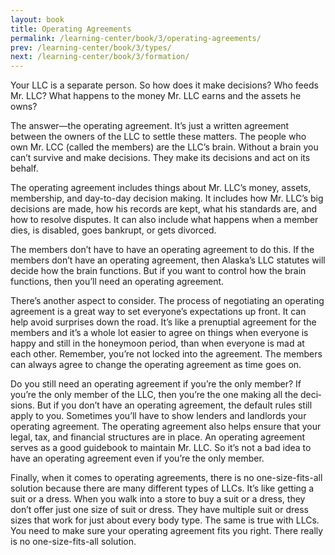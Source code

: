 ```yaml
---
layout: book
title: Operating Agreements
permalink: /learning-center/book/3/operating-agreements/
prev: /learning-center/book/3/types/
next: /learning-center/book/3/formation/
---
```


Your LLC is a sep­a­rate per­son. So how does it make deci­sions? Who feeds Mr. LLC? What hap­pens to the money Mr. LLC earns and the assets he owns?

The answer—the oper­at­ing agree­ment. It’s just a writ­ten agree­ment between the own­ers of the LLC to set­tle these mat­ters. The peo­ple who own Mr. LCC (called the mem­bers) are the LLC’s brain. With­out a brain you can’t sur­vive and make deci­sions. They make its deci­sions and act on its behalf.

The oper­at­ing agree­ment includes things about Mr. LLC’s money, assets, mem­ber­ship, and day-to-day deci­sion mak­ing. It includes how Mr. LLC’s big deci­sions are made, how his records are kept, what his stan­dards are, and how to resolve dis­putes. It can also include what hap­pens when a mem­ber dies, is dis­abled, goes bank­rupt, or gets divorced.

The mem­bers don’t have to have an oper­at­ing agree­ment to do this. If the mem­bers don’t have an oper­at­ing agree­ment, then Alaska’s LLC statutes will decide how the brain func­tions. But if you want to con­trol how the brain func­tions, then you’ll need an oper­at­ing agreement.

There’s another aspect to con­sider. The process of nego­ti­at­ing an oper­at­ing agree­ment is a great way to set everyone’s expec­ta­tions up front. It can help avoid sur­prises down the road. It’s like a prenup­tial agree­ment for the mem­bers and it’s a whole lot eas­ier to agree on things when every­one is happy and still in the hon­ey­moon period, than when every­one is mad at each other. Remem­ber, you’re not locked into the agree­ment. The mem­bers can always agree to change the oper­at­ing agree­ment as time goes on.

Do you still need an oper­at­ing agree­ment if you’re the only mem­ber? If you’re the only mem­ber of the LLC, then you’re the one mak­ing all the deci­sions. But if you don’t have an oper­at­ing agree­ment, the default rules still apply to you. Some­times you’ll have to show lenders and land­lords your oper­at­ing agree­ment. The oper­at­ing agree­ment also helps ensure that your legal, tax, and finan­cial struc­tures are in place. An oper­at­ing agree­ment serves as a good guide­book to main­tain Mr. LLC. So it’s not a bad idea to have an oper­at­ing agree­ment even if you’re the only member.

Finally, when it comes to oper­at­ing agree­ments, there is no one-size-fits-all solu­tion because there are many dif­fer­ent types of LLCs. It’s like get­ting a suit or a dress. When you walk into a store to buy a suit or a dress, they don’t offer just one size of suit or dress. They have mul­ti­ple suit or dress sizes that work for just about every body type. The same is true with LLCs. You need to make sure your oper­at­ing agree­ment fits you right. There really is no one-size-fits-all solution.